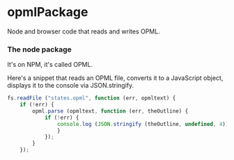 # opmlPackage

Node and browser code that reads and writes OPML.

### The node package

It's on NPM, it's called OPML.

Here's a snippet that reads an OPML file, converts it to a JavaScript object, displays it to the console via JSON.stringify.

```javascriptfs.readFile ("states.opml", function (err, opmltext) {	if (!err) {		opml.parse (opmltext, function (err, theOutline) {			if (!err) {				console.log (JSON.stringify (theOutline, undefined, 4));				}			});		}	});```

